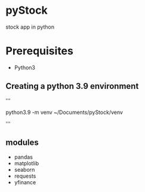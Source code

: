# pyStock
stock app in python


# Prerequisites


- Python3 

## Creating a python 3.9 environment

'''

python3.9 -m venv ~/Documents/pyStock/venv

'''

## modules
- pandas
- matplotlib
- seaborn
- requests
- yfinance
